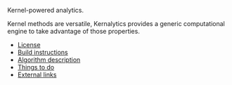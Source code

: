 Kernel-powered analytics.

Kernel methods are versatile, Kernalytics provides a generic computational engine to take advantage of those properties.

- [License](LICENSE)
- [Build instructions](kernalytics/doc/build.md)
- [Algorithm description](kernalytics/doc/algoDesc.md)
- [Things to do](TODO.md)
- [External links](kernalytics/doc/links.md)
